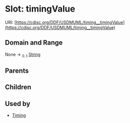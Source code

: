 
# Slot: timingValue




URI: [https://cdisc.org/DDF/USDMUML/timing__timingValue](https://cdisc.org/DDF/USDMUML/timing__timingValue)


## Domain and Range

None &#8594;  <sub>0..1</sub> [String](types/String.md)

## Parents


## Children


## Used by

 * [Timing](Timing.md)

